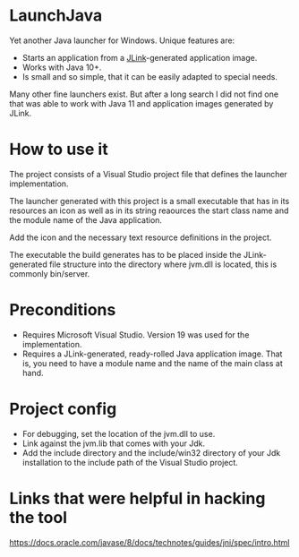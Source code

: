 # LaunchJava

Yet another Java launcher for Windows. Unique features are:
* Starts an application from a [JLink](https://docs.oracle.com/en/java/javase/11/tools/jlink.html)-generated application image.
* Works with Java 10+.
* Is small and so simple, that it can be easily adapted to special needs.

Many other fine launchers exist.  But after a long search I did not find one that was able to work with Java 11 and application images generated by JLink.

# How to use it
The project consists of a Visual Studio project file that defines the launcher implementation.

The launcher generated with this project is a small executable that has in its resources an icon as well as in its string reaources the start class name and the module name of the Java application.

Add the icon and the necessary text resource definitions in the project.


The executable the build generates has to be placed inside the JLink-generated file structure into the directory where jvm.dll is located, this is commonly bin/server.

# Preconditions
* Requires Microsoft Visual Studio.  Version 19 was used for the implementation.
* Requires a JLink-generated, ready-rolled Java application image.  That is, you need to have a module name and the name of the main class at hand.

# Project config
* For debugging, set the location of the jvm.dll to use.
* Link against the jvm.lib that comes with your Jdk.
* Add the include directory and the include/win32 directory of your Jdk installation to the include path of the Visual Studio project.

# Links that were helpful in hacking the tool
https://docs.oracle.com/javase/8/docs/technotes/guides/jni/spec/intro.html
